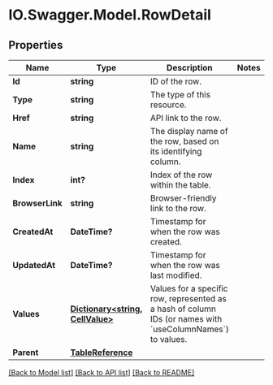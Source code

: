 # IO.Swagger.Model.RowDetail
## Properties

Name | Type | Description | Notes
------------ | ------------- | ------------- | -------------
**Id** | **string** | ID of the row. | 
**Type** | **string** | The type of this resource. | 
**Href** | **string** | API link to the row. | 
**Name** | **string** | The display name of the row, based on its identifying column. | 
**Index** | **int?** | Index of the row within the table. | 
**BrowserLink** | **string** | Browser-friendly link to the row. | 
**CreatedAt** | **DateTime?** | Timestamp for when the row was created. | 
**UpdatedAt** | **DateTime?** | Timestamp for when the row was last modified. | 
**Values** | [**Dictionary&lt;string, CellValue&gt;**](CellValue.md) | Values for a specific row, represented as a hash of column IDs (or names with &#x60;useColumnNames&#x60;) to values.  | 
**Parent** | [**TableReference**](TableReference.md) |  | 

[[Back to Model list]](../README.md#documentation-for-models) [[Back to API list]](../README.md#documentation-for-api-endpoints) [[Back to README]](../README.md)

